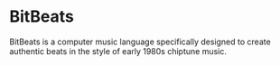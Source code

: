 # BitBeats
BitBeats is a computer music language specifically designed to create authentic beats in the style of early 1980s chiptune music.
